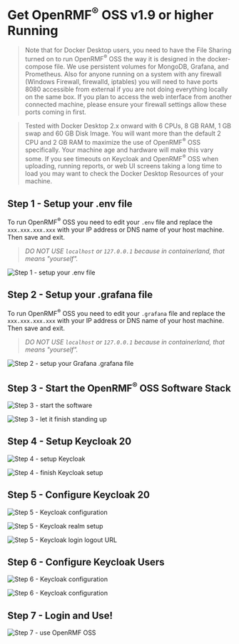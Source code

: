 # Get OpenRMF<sup>&reg;</sup> OSS v1.9 or higher Running

> Note that for Docker Desktop users, you need to have the File Sharing turned on to run OpenRMF<sup>&reg;</sup> OSS the way it is designed in the docker-compose file. We use persistent volumes for MongoDB, Grafana, and Prometheus. Also for anyone running on a system with any firewall (Windows Firewall, firewalld, iptables) you will need to have ports 8080 accessible from external if you are not doing everything locally on the same box. If you plan to access the web interface from another connected machine, please ensure your firewall settings allow these ports coming in first.

> Tested with Docker Desktop 2.x onward with 6 CPUs, 8 GB RAM, 1 GB swap and 60 GB Disk Image. You will want more than the default 2 CPU and 2 GB RAM to maximize the use of OpenRMF<sup>&reg;</sup> OSS specifically. Your machine age and hardware will make this vary some. If you see timeouts on Keycloak and OpenRMF<sup>&reg;</sup> OSS when uploading, running reports, or web UI screens taking a long time to load you may want to check the Docker Desktop Resources of your machine.

## Step 1 - Setup your .env file
To run OpenRMF<sup>&reg;</sup> OSS you need to edit your `.env` file and replace the `xxx.xxx.xxx.xxx` with your IP address or DNS name of your host machine. Then save and exit. 

> *_DO NOT USE `localhost` or `127.0.0.1` because in containerland, that means "yourself"._*

![Step 1 - setup your .env file](./img/install/step1-env.png?raw=true)

## Step 2 - Setup your .grafana file
To run OpenRMF<sup>&reg;</sup> OSS you need to edit your `.grafana` file and replace the `xxx.xxx.xxx.xxx` with your IP address or DNS name of your host machine. Then save and exit. 

> *_DO NOT USE `localhost` or `127.0.0.1` because in containerland, that means "yourself"._*

![Step 2 - setup your Grafana .grafana file](./img/install/step2-grafana.png?raw=true)

## Step 3 - Start the OpenRMF<sup>&reg;</sup> OSS Software Stack

![Step 3 - start the software](./img/install/step3-start.png?raw=true)


![Step 3 - let it finish standing up](./img/install/step3-finishrunning.png?raw=true)

## Step 4 - Setup Keycloak 20

![Step 4 - setup Keycloak](./img/install/step4-keycloaksetup.png?raw=true)


![Step 4 - finish Keycloak setup](./img/install/step4-keycloakdone.png?raw=true)


## Step 5 - Configure Keycloak 20

![Step 5 - Keycloak configuration](./img/install/step5-keycloakconfig.png?raw=true)


![Step 5 - Keycloak realm setup](./img/install/step5-keycloakrealm.png?raw=true)


![Step 5 - Keycloak login logout URL](./img/install/step5-keycloaklogouturl.png?raw=true)


## Step 6 - Configure Keycloak Users

![Step 6 - Keycloak configuration](./img/install/step6-userconfig.png?raw=true)


![Step 6 - Keycloak configuration](./img/install/step6-userpassword.png?raw=true)


## Step 7 - Login and Use!

![Step 7 - use OpenRMF OSS](./img/install/step7-login.png?raw=true)
